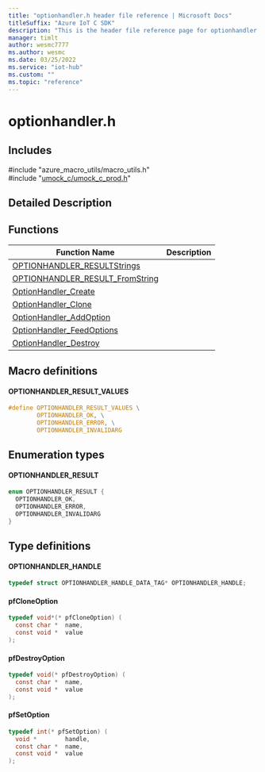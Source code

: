 ```yaml
---                             
title: "optionhandler.h header file reference | Microsoft Docs" 
titleSuffix: "Azure IoT C SDK"            
description: "This is the header file reference page for optionhandler.h in the Azure IoT C SDK. This SDK is used with Azure IoT Hub and Azure IoT Hub Device Provisioning Service"            
manager: timlt                 
author: wesmc7777              
ms.author: wesmc               
ms.date: 03/25/2022                    
ms.service: "iot-hub"             
ms.custom: ""                
ms.topic: "reference"        
---                            
```


# optionhandler.h 

## Includes

\#include "azure_macro_utils/macro_utils.h"  
\#include "[umock_c/umock_c_prod.h](umock-c-prod-h.md)"  

## Detailed Description

## Functions

Function Name                  | Description                                
--------------------------------|---------------------------------------------
[OPTIONHANDLER_RESULTStrings](./optionhandler-h/optionhandler-resultstrings.md)            | 
[OPTIONHANDLER_RESULT_FromString](./optionhandler-h/optionhandler-result-fromstring.md)            | 
[OptionHandler_Create](./optionhandler-h/optionhandler-create.md)            | 
[OptionHandler_Clone](./optionhandler-h/optionhandler-clone.md)            | 
[OptionHandler_AddOption](./optionhandler-h/optionhandler-addoption.md)            | 
[OptionHandler_FeedOptions](./optionhandler-h/optionhandler-feedoptions.md)            | 
[OptionHandler_Destroy](./optionhandler-h/optionhandler-destroy.md)            | 

## Macro definitions

#### OPTIONHANDLER_RESULT_VALUES

```C
#define OPTIONHANDLER_RESULT_VALUES \
        OPTIONHANDLER_OK, \
        OPTIONHANDLER_ERROR, \
        OPTIONHANDLER_INVALIDARG 
```

## Enumeration types

#### OPTIONHANDLER_RESULT

```C
enum OPTIONHANDLER_RESULT {
  OPTIONHANDLER_OK,
  OPTIONHANDLER_ERROR,
  OPTIONHANDLER_INVALIDARG
}
```

## Type definitions

#### OPTIONHANDLER_HANDLE

```C
typedef struct OPTIONHANDLER_HANDLE_DATA_TAG* OPTIONHANDLER_HANDLE;
```

#### pfCloneOption

```C
typedef void*(* pfCloneOption) (
  const char *  name,
  const void *  value
);
```

#### pfDestroyOption

```C
typedef void(* pfDestroyOption) (
  const char *  name,
  const void *  value
);
```

#### pfSetOption

```C
typedef int(* pfSetOption) (
  void *        handle,
  const char *  name,
  const void *  value
);
```

